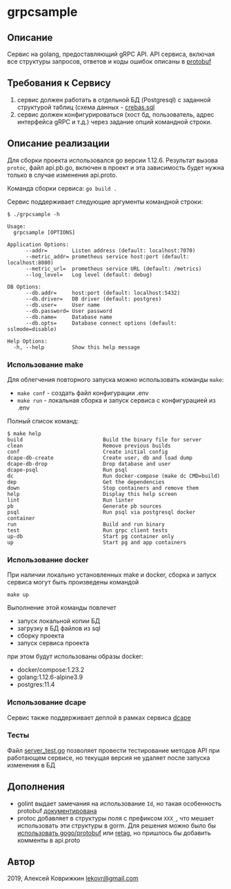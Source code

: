 # grpcsample

## Описание

Сервис на golang, предоставляющий gRPC API. API сервиса, включая все структуры запросов, ответов и коды ошибок описаны в [protobuf](api/pb/api.proto)

## Требования к Сервису

1. сервис должен работать в отдельной БД (Postgresql) с заданной структурой таблиц (схема данных - [crebas.sql](sql/crebas.sql)
2. сервис должен конфигурироваться (хост бд, пользователь, адрес интерфейса gRPC и т.д.) через задание опций командной строки. 

## Описание реализации

Для сборки проекта использовался go версии 1.12.6. Результат вызова `protoc`, файл api.pb.go, включен в проект и эта зависимость будет нужна только в случае изменения api.proto.

Команда сборки сервиса: `go build .`

Сервис поддерживает следующие аргументы командной строки:
```
$ ./grpcsample -h

Usage:
  grpcsample [OPTIONS]

Application Options:
      --addr=        Listen address (default: localhost:7070)
      --metric_addr= prometheus service host:port (default: localhost:8080)
      --metric_url=  prometheus service URL (default: /metrics)
      --log_level=   Log level (default: debug)

DB Options:
      --db.addr=     host:port (default: localhost:5432)
      --db.driver=   DB driver (default: postgres)
      --db.user=     User name
      --db.password= User password
      --db.name=     Database name
      --db.opts=     Database connect options (default: sslmode=disable)

Help Options:
  -h, --help         Show this help message
```

### Использование make

Для облегчения повторного запуска можно использовать команды `make`:
* `make conf` - создать файл конфигурации .env
* `make run` - локальная сборка и запуск сервиса с конфигурацией из .env

Полный список команд:
```
$ make help
build                          Build the binary file for server
clean                          Remove previous builds
conf                           Create initial config
dcape-db-create                Create user, db and load dump
dcape-db-drop                  Drop database and user
dcape-psql                     Run psql
dc                             Run docker-compose (make dc CMD=build)
dep                            Get the dependencies
down                           Stop containers and remove them
help                           Display this help screen
lint                           Run linter
pb                             Generate pb sources
psql                           Run psql via postgresql docker container
run                            Build and run binary
test                           Run grpc client tests
up-db                          Start pg container only
up                             Start pg and app containers
```

### Использование docker

При наличии локально установленных make и docker, сборка и запуск сервиса могут быть произведены командой
```
make up
```
Выполнение этой команды повлечет
* запуск локальной копии БД
* загрузку в БД файлов из sql
* сборку проекта
* запуск сервиса проекта

при этом будут использованы образы docker:
* docker/compose:1.23.2
* golang:1.12.6-alpine3.9
* postgres:11.4

### Использование dcape

Сервис также поддерживает деплой в рамках сервиса [dcape](https://github.com/dopos/dcape)

### Тесты

Файл [server_test.go](server_test.go) позволяет провести тестирование методов API при работающем сервисе, но текущая версия не удаляет после запуска изменения в БД

## Дополнения

* golint выдает замечания на использование `Id`, но такая особенность protobuf [документирована](https://github.com/golang/protobuf/issues/73#issuecomment-138699104)
* protoc добавляет в структуры поля с префиксом `XXX_`, что мешает использовать эти структуры в gorm. Для решения можно было бы [использовать gogo/protobuf](https://github.com/golang/protobuf/issues/52#issuecomment-284219742) или [retag](https://github.com/golang/protobuf/issues/52#issuecomment-295596893), но пришлось бы добавить комменты в api.proto

## Автор

2019, Алексей Коврижкин <lekovr@gmail.com>
